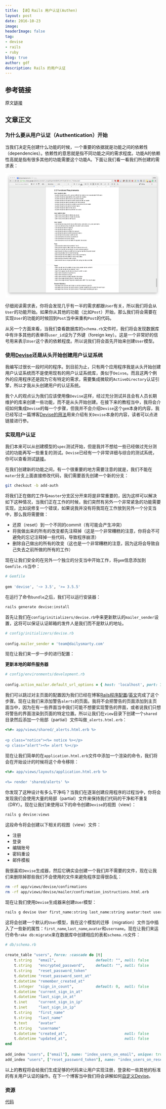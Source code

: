 ```yaml
---
title: 【译】Rails 用户认证(Authen)
layout: post
date: 2016-10-23
image: 
headerImage: false
tag:
- devise
- rails
- ruby
blog: true
author: gdf
description: Rails 的用户认证
---
```


## 参考链接
原文[链接](https://rails.devcamp.com/professional-rails-development-course/application-build/rails-authentication)

## 文章正文
### 为什么要从用户认证（Authentication）开始

当我们决定先创建什么功能的时候，一个重要的依据就是功能之间的依赖性（dependencies）。依赖性的意思就是指不同功能之间的需求程度。功能A的依赖性高就是指有很多其他的功能需要这个功能A。下面让我们看一看我们所创建的需求表：

![functional requirements](/assets/images/posts/functional_requirements.png)

仔细阅读需求表，你将会发现几乎有一半的需求都跟`User`有关，所以我们将会从`User`的功能开始。如果你从其他的功能（比如`Post`）开始，那么我们将会需要在实现`User`的功能的时候回到`Post`当中来重构`Post`的代码。

从另一个方面来看，当我们查看数据库的`schema.rb`文件时，我们将会发现数据库中有许多其他的表单将`user_id`设为了外键（foreign key）。这是一个非常好的信号用来表示`User`这个表的依赖程度。所以说我们将会首先开始来创建`User`模型。

### 使用[Devise](https://github.com/plataformatec/devise)还是从头开始创建用户认证系统

我编写过很长一段时间的程序。到目前为止，只有两个应用程序我是从头开始创建用户认证系统而不是使用现有的用户认证系统库，类似于`Deivse`。而且这两个例外的应用程序还是因为它有特定的需求，需要集成微软的`ActiveDirectory`认证引擎，所以才我从头创建用户的认证系统。

我个人的观点认为我们应该使用像`Devise`这样，经过充分测试并且会有人员长期维护的库来创建一些功能，而不是从头开始创建。在接下来的教程当中，我将会介绍如何集成`Devise`的每一个步骤，但我并不会介绍`Devise`这个`gem`本身的内容，我已经写过一篇博客[Devise的用法](http://blog.gdf.name/devise-usage/)用来介绍有关`Devise`本身的内容，读者可以点进链接进行参。

### 实现用户认证

我们本来可以从创建模型的`spec`测试开始，但是我并不想给一些已经做过充分测试的功能再写一些重复的测试。`Devise`已经有一个非常详细与综合的测试系统，你可以查看测试[链接](https://github.com/plataformatec/devise/tree/master/test)。

在我们创建新的功能之间，有一个很重要的地方需要注意的就是，我们不能在`mater`分支上面直接修改代码，我们需要首先创建一个新的分支：

```bash
git checkout -b add-auth
```

将我们正在做的工作与`master`分支区分开来将是非常重要的，因为这样可以解决如下这种情况，当我们正在工作的时候，我们突然有另外一个非常紧急的功能需要实现，比如说修复一个错误，如果说我并没有将我现在工作放到另外一个分支当中，那么我将需要做：

- 还原（reset）到一个不同的commit（有可能会产生冲突）
- 将我做出来的所有的改变都先注释掉（这是一个非常糟糕的注意，你将会不可避免的忘记注释掉一些代码，导致程序崩溃）
- 删除自己做出的所有的改变（这也是一个非常糟糕的注意，因为这将会导致自己失去之前所做的所有的工作） 

现在让我们安全的在另外一个独立的分支当中开始工作，将`gem`信息添加到`Gemfile.rb`当中：

```ruby
# Gemfile

gem 'devise', '~> 3.5', '>= 3.5.5'
```

在运行了命令`bundle`之后，我们可以运行安装器：

```bash
rails generate devise:install
```

首先让我们在`config/initializers/devise.rb`中来更新默认的`mailer_sender`设置，这将可以保证认证邮箱的发件人是我们而不是默认的地址。

```ruby
# config/initializers/devise.rb

config.mailer_sender = 'team@dailysmarty.com'
```

现在让我们来一步一步的进行配置：

**更新本地的邮件服务器**

```ruby
# config/environments/development.rb

config.action_mailer.default_url_options = { host: 'localhost', port: 3000 }
```

我们可以跳过对主页面的配置因为我们已经在博客[Rails程序配置](http://blog.gdf.name/rails-rspec-initial/)/[英文](https://rails.devcamp.com/trails/professional-rails-development-course/campsites/application-build/guides/rails-app-configuration)完成了这个步骤。现在让我们来添加警告`alerts`的页面。我将不会把警告的页面添加到主页面当中，因为在有一些界面当中我们可能不想要实现警告的界面，或者说我们只想将警告的界面渲染到页面的特定位置。所以让我们在`view`目录下创建一个`shared`目录然后添加一个局部（partial）文件叫做`_alerts.html.erb`：

```ruby
<%#= app/views/shared/_alerts.html.erb %>

<p class="notice"><%= notice %></p>
<p class="alert"><%= alert %></p>
```

现在让我们简单的在`application.html.erb`文件中添加一个渲染的命令，我们将会在开始设计的时候将这个命令移除：

```ruby
<%#= app/views/layouts/application.html.erb %>

<%= render 'shared/alerts' %>
```

你发现了这种设计有多么干净吗？当我们在逐渐创建应用程序的过程当中，你将会发现我们会使用大量的局部（partial）文件来保持我们代码的干净和不重复（DRY）。现在让我们来使用以下的命令创建`Devise`的视图（view）：

```bash
rails g devise:views
```

这段命令将会创建以下相关的视图（view）文件：
- 注册
- 登录
- 编辑账号
- 密码重设
- 邮件模板

我很喜欢`Devise`生成器，然后它确实会创建一个我们并不需要的文件，现在让我们来删除掉那些我们不会使用的文件来避免程序显得很杂乱：

```bash
rm -rf app/views/devise/confirmations
rm -rf app/views/devise/mailer/confirmation_instructions.html.erb
```

现在让我们使用`Devise`生成器来创建`User`模型：

```bash
rails g devise User first_name:string last_name:string avatar:text username:string
```

这将会创建一个默认的`User`模型，我在这个模型的迁移（migration）文件当中插入了一些新的属性：`first_name`,`last_name`,`avatar`和`username`。现在让我们来运行命令`rake db:migrate`来在数据库中创建相应的表和`schema.rb`文件：

```ruby
# db/schema.rb

create_table "users", force: :cascade do |t|
    t.string   "email",                  default: "", null: false
    t.string   "encrypted_password",     default: "", null: false
    t.string   "reset_password_token"
    t.datetime "reset_password_sent_at"
    t.datetime "remember_created_at"
    t.integer  "sign_in_count",          default: 0,  null: false
    t.datetime "current_sign_in_at"
    t.datetime "last_sign_in_at"
    t.inet     "current_sign_in_ip"
    t.inet     "last_sign_in_ip"
    t.string   "first_name"
    t.string   "last_name"
    t.text     "avatar"
    t.string   "username"
    t.datetime "created_at",                          null: false
    t.datetime "updated_at",                          null: false
end

add_index "users", ["email"], name: "index_users_on_email", unique: true, using: :btree
add_index "users", ["reset_password_token"], name: "index_users_on_reset_password_token", unique: true, using: :btree
```

以上的教程将会给我们生成足够的代码来让用户实现注册，登录和一些其他的标准的有关用户认证的操作。在下一个博客当中我们将会讲解如何[自定义Devise](http://blog.gdf.name/devise-customization/)。

### 资源

[代码](https://github.com/rails-camp/dailysmarty/tree/add-auth)

